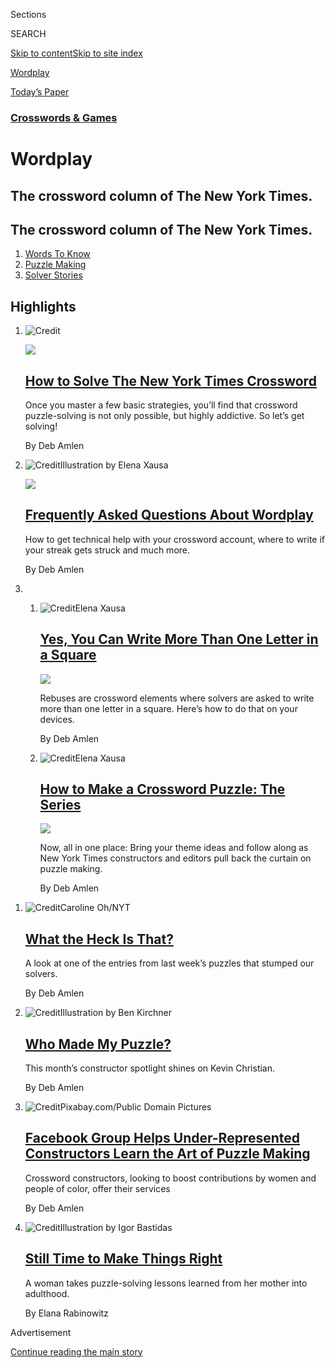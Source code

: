 <div id="app">

<div>

<div class="NYTAppHideMasthead css-zz1s19 e1suatyy0">

<div class="section css-ui9rw0 e1suatyy2">

<div class="css-11hrj97 er09x8g0">

<div class="css-6n7j50">

</div>

<span class="css-1dv1kvn">Sections</span>

<div class="css-10488qs">

<span class="css-1dv1kvn">SEARCH</span>

</div>

[Skip to content](#site-content)[Skip to site
index](#site-index)

</div>

<div id="masthead-section-label" class="css-1fnb9ct eaxe0e00">

[Wordplay](https://www.nytimes.com/column/wordplay)

</div>

<div class="css-10698na e1huz5gh0">

</div>

</div>

<div id="masthead-bar-one" class="section hasLinks css-15hmgas e1csuq9d3">

<div class="css-uqyvli e1csuq9d0">

</div>

<div class="css-1uqjmks e1csuq9d1">

</div>

<div class="css-9e9ivx">

[](https://myaccount.nytimes.com/auth/login?response_type=cookie&client_id=vi)

</div>

<div class="css-1bvtpon e1csuq9d2">

[Today’s
Paper](https://www.nytimes.com/section/todayspaper)

</div>

</div>

</div>

</div>

<div data-aria-hidden="false">

<div id="site-content" data-role="main">

<div id="collection-wordplay" class="section css-15h4p1b e9abtgs0">

<div class="css-1j21atc e1svk9qx1">

<div class="css-fmiefx e1svk9qx2">

<div class="css-1hk7r2m eu54l5x0">

<div id="sponsor-wrapper" class="css-7a1pgi eaca97t0" type="sponsor" hidden="">

<div id="sponsor-slug" class="css-1l4mleb eaca97t1" hidden="">

Supported by

</div>

[Continue reading the main
story](#after-sponsor)

<div id="sponsor" class="ad sponsor-wrapper" style="text-align:left;height:100%;display:block">

</div>

<div id="after-sponsor">

</div>

</div>

</div>

### <span class="css-hue6tr ezz4tcd1">[Crosswords & Games](/crosswords/index.html)</span>

</div>

<div class="css-nfcc9b e1svk9qx3">

<div class="css-vl9dhg e1svk9qx5">

<div class="css-1nrhkj6 e1svk9qx6">

# Wordplay

<div class="follow-button-placeholder" data-collection-id="">

</div>

</div>

## <span>The crossword column of The New York Times.</span>

</div>

</div>

## <span>The crossword column of The New York Times.</span>

</div>

1.  [Words To Know](/spotlight/words-to-know)
2.  [Puzzle Making](/spotlight/puzzle-making)
3.  [Solver
Stories](/spotlight/solver-stories)

<div class="css-1rclpnj ekkqrpp0">

<div id="collection-highlights-container" class="section css-18l1u7x e46isfb1">

<div class="css-gfgt40 ekkqrpp1">

## Highlights

1.  ![<span class="css-1nk1g0h e1oaj3zl2"><span class="css-1dv1kvn">Credit</span></span>](https://static01.nyt.com/images/2017/11/14/crosswords/crossword-guide/crossword-guide-videoLarge.gif)
    
    <div class="css-10wtrbd">
    
    <div class="css-1dqkjed">
    
    [![](https://static01.nyt.com/images/2017/11/14/crosswords/crossword-guide/crossword-guide-thumbStandard.jpg)](/interactive/2017/crosswords/guide-crosswords.html)
    
    </div>
    
    ## [How to Solve The New York Times Crossword](/interactive/2017/crosswords/guide-crosswords.html)
    
    Once you master a few basic strategies, you’ll find that crossword
    puzzle-solving is not only possible, but highly addictive. So let’s
    get
    solving\!
    
    <span class="css-me3p27"></span><span class="css-1dydysp e4e4i5l3"></span><span class="css-9voj2j">By
    <span class="css-1baulvz last-byline" itemprop="name">Deb
    Amlen</span></span>
    
    </div>

2.  ![<span class="css-1nk1g0h e1oaj3zl2"><span class="css-1dv1kvn">Credit</span>Illustration
    by Elena
    Xausa</span>](https://static01.nyt.com/images/2019/12/11/crosswords/wordplay-faq-art/wordplay-faq-art-videoLarge.png)
    
    <div class="css-10wtrbd">
    
    <div class="css-1dqkjed">
    
    [![](https://static01.nyt.com/images/2019/12/11/crosswords/wordplay-faq-art/wordplay-faq-art-thumbStandard.png)](/2019/12/11/crosswords/faq-wordplay-crosswords.html)
    
    </div>
    
    ## [Frequently Asked Questions About Wordplay](/2019/12/11/crosswords/faq-wordplay-crosswords.html)
    
    How to get technical help with your crossword account, where to
    write if your streak gets struck and much
    more.
    
    <span class="css-me3p27"></span><span class="css-1dydysp e4e4i5l3"></span><span class="css-9voj2j">By
    <span class="css-1baulvz last-byline" itemprop="name">Deb
    Amlen</span></span>
    
    </div>

3.  1.  ![<span class="css-1nk1g0h e1oaj3zl2"><span class="css-1dv1kvn">Credit</span>Elena
        Xausa</span>](https://static01.nyt.com/images/2018/08/03/crosswords/03wordplay-rebus-art/03wordplay-rebus-art-videoLarge.jpg)
        
        <div class="css-10wtrbd">
        
        ## [Yes, You Can Write More Than One Letter in a Square](/2017/06/01/crosswords/yes-you-can-write-more-than-one-letter-in-a-square.html)
        
        <div class="css-ajkwsy">
        
        [![](https://static01.nyt.com/images/2018/08/03/crosswords/03wordplay-rebus-art/03wordplay-rebus-art-thumbStandard.jpg)](/2017/06/01/crosswords/yes-you-can-write-more-than-one-letter-in-a-square.html)
        
        </div>
        
        Rebuses are crossword elements where solvers are asked to write
        more than one letter in a square. Here’s how to do that on your
        devices.
        
        <span class="css-me3p27"></span><span class="css-1dydysp e4e4i5l3"></span><span class="css-9voj2j">By
        <span class="css-1baulvz last-byline" itemprop="name">Deb
        Amlen</span></span>
        
        </div>
    
    2.  ![<span class="css-1nk1g0h e1oaj3zl2"><span class="css-1dv1kvn">Credit</span>Elena
        Xausa</span>](https://static01.nyt.com/images/2018/08/17/crosswords/17wordplay-htmac-5-art/17wordplay-htmac-5-art-videoLarge.jpg)
        
        <div class="css-10wtrbd">
        
        ## [How to Make a Crossword Puzzle: The Series](/2018/09/14/crosswords/how-to-make-a-crossword-puzzle-the-series.html)
        
        <div class="css-ajkwsy">
        
        [![](https://static01.nyt.com/images/2018/08/17/crosswords/17wordplay-htmac-5-art/17wordplay-htmac-5-art-thumbStandard.jpg)](/2018/09/14/crosswords/how-to-make-a-crossword-puzzle-the-series.html)
        
        </div>
        
        Now, all in one place: Bring your theme ideas and follow along
        as New York Times constructors and editors pull back the curtain
        on puzzle
        making.
        
        <span class="css-me3p27"></span><span class="css-1dydysp e4e4i5l3"></span><span class="css-9voj2j">By
        <span class="css-1baulvz last-byline" itemprop="name">Deb
        Amlen</span></span>
        
        </div>

</div>

<div class="css-1xdhyk6 e46isfb0">

<div class="css-zk12ih ef6si7p0">

1.  ![<span class="css-1hhnwbi e1oaj3zl2"><span class="css-1dv1kvn">Credit</span>Caroline
    Oh/NYT</span>](https://static01.nyt.com/images/2020/07/13/crosswords/13wordplay-heck-art-motet/13wordplay-heck-art-motet-videoLarge.jpg)
    
    <div class="css-10wtrbd">
    
    ## [What the Heck Is That?](/2020/07/13/crosswords/heck-motet-crosswords-puzzles.html)
    
    A look at one of the entries from last week’s puzzles that stumped
    our
    solvers.
    
    <span class="css-me3p27"></span><span class="css-1dydysp e4e4i5l3"></span><span class="css-9voj2j">By
    <span class="css-1baulvz last-byline" itemprop="name">Deb
    Amlen</span></span>
    
    </div>

2.  ![<span class="css-1hhnwbi e1oaj3zl2"><span class="css-1dv1kvn">Credit</span>Illustration
    by Ben
    Kirchner</span>](https://static01.nyt.com/images/2020/07/15/crosswords/15wordplay-constructor-christiansen/15wordplay-constructor-christiansen-videoLarge.jpg)
    
    <div class="css-10wtrbd">
    
    ## [Who Made My Puzzle?](/2020/07/15/crosswords/christian-constructor-crosswords-puzzles.html)
    
    This month’s constructor spotlight shines on Kevin
    Christian.
    
    <span class="css-me3p27"></span><span class="css-1dydysp e4e4i5l3"></span><span class="css-9voj2j">By
    <span class="css-1baulvz last-byline" itemprop="name">Deb
    Amlen</span></span>
    
    </div>

3.  ![<span class="css-1hhnwbi e1oaj3zl2"><span class="css-1dv1kvn">Credit</span>Pixabay.com/Public
    Domain
    Pictures</span>](https://static01.nyt.com/images/2018/01/10/crosswords/10wordplay-puzzle/10wordplay-puzzle-videoLarge.jpg)
    
    <div class="css-10wtrbd">
    
    ## [Facebook Group Helps Under-Represented Constructors Learn the Art of Puzzle Making](/2018/01/10/crosswords/facebook-crossword-puzzle-group.html)
    
    Crossword constructors, looking to boost contributions by women and
    people of color, offer their
    services
    
    <span class="css-me3p27"></span><span class="css-1dydysp e4e4i5l3"></span><span class="css-9voj2j">By
    <span class="css-1baulvz last-byline" itemprop="name">Deb
    Amlen</span></span>
    
    </div>

4.  ![<span class="css-1hhnwbi e1oaj3zl2"><span class="css-1dv1kvn">Credit</span>Illustration
    by Igor
    Bastidas</span>](https://static01.nyt.com/images/2020/07/22/crosswords/22wordplay-essay-art-hands/22wordplay-essay-art-hands-videoLarge-v2.jpg)
    
    <div class="css-10wtrbd">
    
    ## [Still Time to Make Things Right](/2020/07/22/crosswords/crosswords-puzzles-essay-rabinowitz.html)
    
    A woman takes puzzle-solving lessons learned from her mother into
    adulthood.
    
    <span class="css-me3p27"></span><span class="css-1dydysp e4e4i5l3"></span><span class="css-9voj2j">By
    <span class="css-1baulvz last-byline" itemprop="name">Elana
    Rabinowitz</span></span>
    
    </div>

</div>

</div>

</div>

<div id="mid1-wrapper" class="css-1mn4oms eaca97t0" type="rank">

<div id="mid1-slug" class="css-1tag3rd eaca97t1">

Advertisement

</div>

[Continue reading the main
story](#after-mid1)

<div id="mid1" class="ad mid1-wrapper" style="text-align:center;height:100%;display:block">

</div>

<div id="after-mid1">

</div>

</div>

</div>

<div class="css-185go5a e1o5byef0">

<div class="css-15cbhtu">

  - [Latest](#stream-panel)
  - <span class="css-6n7j50">Search</span>
    <div class="control">
    <div class="label-container css-1dv1kvn">
    Search
    </div>
    <div class="css-wm4t3d">
    **<span id="clear-search-input" class="css-1dv1kvn">Clear this text
    input</span>
    </div>
    </div>
    <span class="css-1iovbfw"></span>

<div id="stream-panel" class="section css-8msx5b e1jz0cab1">

<div class="css-13mho3u">

1.  
    
    <div class="css-1cp3ece">
    
    <div class="css-1l4spti">
    
    [](/2020/08/03/crosswords/daily-puzzle-2020-08-04.html)
    
    <div class="css-79elbk">
    
    ![](https://static01.nyt.com/images/2020/08/04/crosswords/04wordplay-tailor/04wordplay-tailor-thumbWide.jpg?quality=75&auto=webp&disable=upscale)
    
    </div>
    
    ## Where Clothing May Come Apart
    
    Jacob Stulberg has had it.
    
    <div class="css-1nqbnmb ea5icrr0">
    
    By <span class="css-1n7hynb">Deb
    Amlen</span>
    
    </div>
    
    </div>
    
    <div class="css-1lc2l26 e1xfvim33">
    
    </div>
    
    </div>

2.  
    
    <div class="css-1cp3ece">
    
    <div class="css-1l4spti">
    
    [](/2020/08/02/crosswords/daily-puzzle-2020-08-03.html)
    
    <div class="css-79elbk">
    
    ![](https://static01.nyt.com/images/2019/07/21/business/03wordplay-olmec/18OfficeArt-ast-7-thumbWide.jpg?quality=75&auto=webp&disable=upscale)
    
    </div>
    
    ## Theatrical Sort
    
    Eric Bornstein’s debut puzzle puts us all in a state.
    
    <div class="css-1nqbnmb ea5icrr0">
    
    By <span class="css-1n7hynb">Caitlin
    Lovinger</span>
    
    </div>
    
    </div>
    
    <div class="css-1lc2l26 e1xfvim33">
    
    </div>
    
    </div>

3.  
    
    <div class="css-1cp3ece">
    
    <div class="css-1l4spti">
    
    [](/2020/08/01/crosswords/daily-puzzle-2020-08-02.html)
    
    <div class="css-79elbk">
    
    ![](https://static01.nyt.com/images/2020/08/02/crosswords/02wordplay-delft/02wordplay-delft-thumbWide.jpg?quality=75&auto=webp&disable=upscale)
    
    </div>
    
    ## Puzzlin’
    
    Did David Levinson Wilk keep you up with his sparkling grid?
    
    <div class="css-1nqbnmb ea5icrr0">
    
    By <span class="css-1n7hynb">Caitlin Lovinger</span>
    
    </div>
    
    </div>
    
    <div class="css-1lc2l26 e1xfvim33">
    
    </div>
    
    </div>

4.  
    
    <div class="css-1cp3ece">
    
    <div class="css-1l4spti">
    
    [](/2020/08/01/crosswords/variety-acrostic.html)
    
    ## Variety: Acrostic
    
    Emily Cox and Henry Rathvon, what should we call an erudite brace of
    acrostic constructors?
    
    <div class="css-1nqbnmb ea5icrr0">
    
    By <span class="css-1n7hynb">Caitlin
    Lovinger</span>
    
    </div>
    
    </div>
    
    <div class="css-1lc2l26 e1xfvim33">
    
    </div>
    
    </div>

5.  
    
    <div class="css-1cp3ece">
    
    <div class="css-1l4spti">
    
    [](/2020/07/30/crosswords/daily-puzzle-2020-07-31.html)
    
    <div class="css-79elbk">
    
    ![](https://static01.nyt.com/images/2020/07/31/crosswords/31wordplay-meteor/31wordplay-meteor-thumbWide.jpg?quality=75&auto=webp&disable=upscale)
    
    </div>
    
    ## Stage for a Big Star?
    
    Claire Rimkus makes her Times debut, in collaboration with Erik
    Agard. In spaaace\!
    
    <div class="css-1nqbnmb ea5icrr0">
    
    By <span class="css-1n7hynb">Caitlin
    Lovinger</span>
    
    </div>
    
    </div>
    
    <div class="css-1lc2l26 e1xfvim33">
    
    </div>
    
    </div>

6.  
    
    <div class="css-1cp3ece">
    
    <div class="css-1l4spti">
    
    [](/2020/07/31/crosswords/daily-puzzle-2020-08-01.html)
    
    <div class="css-79elbk">
    
    ![](https://static01.nyt.com/images/2020/08/01/crosswords/01wordplay-raindelay/01wordplay-raindelay-thumbWide.jpg?quality=75&auto=webp&disable=upscale)
    
    </div>
    
    ## Immaculate
    
    Adam Aaronson and Paolo Pasco develop a kooky concept.
    
    <div class="css-1nqbnmb ea5icrr0">
    
    By <span class="css-1n7hynb">Caitlin
    Lovinger</span>
    
    </div>
    
    </div>
    
    <div class="css-1lc2l26 e1xfvim33">
    
    </div>
    
    </div>

7.  
    
    <div class="css-1cp3ece">
    
    <div class="css-1l4spti">
    
    [](/2020/07/29/crosswords/daily-puzzle-2020-07-30.html)
    
    <div class="css-79elbk">
    
    ![](https://static01.nyt.com/images/2020/07/30/crosswords/30wordplay-cards/30wordplay-cards-thumbWide.jpg?quality=75&auto=webp&disable=upscale)
    
    </div>
    
    ## Casino Calculation
    
    Joel Fagliano masters the art of saving space.
    
    <div class="css-1nqbnmb ea5icrr0">
    
    By <span class="css-1n7hynb">Deb
    Amlen</span>
    
    </div>
    
    </div>
    
    <div class="css-1lc2l26 e1xfvim33">
    
    </div>
    
    </div>

8.  
    
    <div class="css-1cp3ece">
    
    <div class="css-1l4spti">
    
    [](/2020/07/28/crosswords/daily-puzzle-2020-07-29.html)
    
    <div class="css-79elbk">
    
    ![](https://static01.nyt.com/images/2020/07/29/crosswords/29wordplay-auction/29wordplay-auction-thumbWide.jpg?quality=75&auto=webp&disable=upscale)
    
    </div>
    
    ## Something That Is Bid
    
    Amanda Chung and Karl Ni are really asking a lot of us.
    
    <div class="css-1nqbnmb ea5icrr0">
    
    By <span class="css-1n7hynb">Deb
    Amlen</span>
    
    </div>
    
    </div>
    
    <div class="css-1lc2l26 e1xfvim33">
    
    </div>
    
    </div>

9.  
    
    <div class="css-1cp3ece">
    
    <div class="css-1l4spti">
    
    [](/2020/07/27/crosswords/daily-puzzle-2020-07-28.html)
    
    <div class="css-79elbk">
    
    ![](https://static01.nyt.com/images/2020/07/28/crosswords/28wordplay-outs/28wordplay-outs-thumbWide.jpg?quality=75&auto=webp&disable=upscale)
    
    </div>
    
    ## Outs’ Opposites
    
    Can we really believe what Ross Trudeau tells us?
    
    <div class="css-1nqbnmb ea5icrr0">
    
    By <span class="css-1n7hynb">Deb
    Amlen</span>
    
    </div>
    
    </div>
    
    <div class="css-1lc2l26 e1xfvim33">
    
    </div>
    
    </div>

10. 
    
    <div class="css-1cp3ece">
    
    <div class="css-1l4spti">
    
    [](/2020/07/26/crosswords/daily-puzzle-2020-07-27.html)
    
    <div class="css-79elbk">
    
    ![](https://static01.nyt.com/images/2020/07/24/crosswords/27wordplay-mormon/24wordplay-mormon-thumbWide.jpg?quality=75&auto=webp&disable=upscale)
    
    </div>
    
    ## Well, Hello to You, Too
    
    Alan Arbesfeld opens our solving week in a very friendly way.
    
    <div class="css-1nqbnmb ea5icrr0">
    
    By <span class="css-1n7hynb">Deb Amlen</span>
    
    </div>
    
    </div>
    
    <div class="css-1lc2l26 e1xfvim33">
    
    </div>
    
    </div>

<div class="css-13mho3u">

<div class="css-1t62hi8">

<div class="css-1stvaey">

Show
More

<div>

<div style="border:0;clip:rect(0 0 0 0);height:1px;margin:-1px;overflow:hidden;white-space:nowrap;padding:0;width:1px;position:absolute" data-role="log" data-aria-live="assertive">

</div>

<div style="border:0;clip:rect(0 0 0 0);height:1px;margin:-1px;overflow:hidden;white-space:nowrap;padding:0;width:1px;position:absolute" data-role="log" data-aria-live="assertive">

</div>

<div style="border:0;clip:rect(0 0 0 0);height:1px;margin:-1px;overflow:hidden;white-space:nowrap;padding:0;width:1px;position:absolute" data-role="log" data-aria-live="polite">

</div>

<div style="border:0;clip:rect(0 0 0 0);height:1px;margin:-1px;overflow:hidden;white-space:nowrap;padding:0;width:1px;position:absolute" data-role="log" data-aria-live="polite">

</div>

</div>

</div>

</div>

</div>

</div>

<div class="css-g6hk37 supplemental">

<div id="mid2-wrapper" class="css-10wkyv7 eaca97t0" type="lede">

<div id="mid2-slug" class="css-1tag3rd eaca97t1">

Advertisement

</div>

[Continue reading the main
story](#after-mid2)

<div id="mid2" class="ad mid2-wrapper" style="text-align:center;height:100%;display:block;min-height:250px">

</div>

<div id="after-mid2">

</div>

</div>

<div id="mktg-wrapper" class="css-oxle51 eaca97t0" type="mktg">

<div id="mktg-slug" class="css-1tag3rd eaca97t1">

Advertisement

</div>

[Continue reading the main
story](#after-mktg)

<div id="mktg" class="ad mktg-wrapper" style="text-align:center;height:100%;display:block">

</div>

<div id="after-mktg">

</div>

</div>

</div>

</div>

</div>

</div>

</div>

</div>

## Site Index

<div>

</div>

## Site Information Navigation

  - [© <span>2020</span> <span>The New York Times
    Company</span>](https://help.nytimes.com/hc/en-us/articles/115014792127-Copyright-notice)

<!-- end list -->

  - [NYTCo](https://www.nytco.com/)
  - [Contact
    Us](https://help.nytimes.com/hc/en-us/articles/115015385887-Contact-Us)
  - [Work with us](https://www.nytco.com/careers/)
  - [Advertise](https://nytmediakit.com/)
  - [T Brand Studio](http://www.tbrandstudio.com/)
  - [Your Ad
    Choices](https://www.nytimes.com/privacy/cookie-policy#how-do-i-manage-trackers)
  - [Privacy](https://www.nytimes.com/privacy)
  - [Terms of
    Service](https://help.nytimes.com/hc/en-us/articles/115014893428-Terms-of-service)
  - [Terms of
    Sale](https://help.nytimes.com/hc/en-us/articles/115014893968-Terms-of-sale)
  - [Site
    Map](https://spiderbites.nytimes.com)
  - [Help](https://help.nytimes.com/hc/en-us)
  - [Subscriptions](https://www.nytimes.com/subscription?campaignId=37WXW)

</div>

</div>
